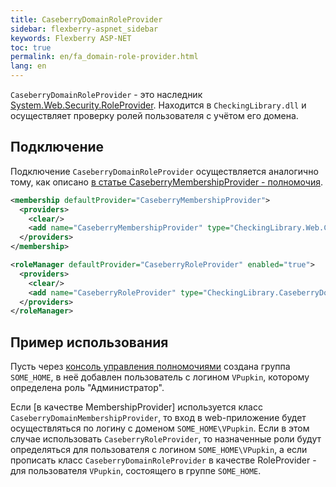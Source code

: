 ```yaml
---
title: CaseberryDomainRoleProvider
sidebar: flexberry-aspnet_sidebar
keywords: Flexberry ASP-NET
toc: true
permalink: en/fa_domain-role-provider.html
lang: en
---
```


`CaseberryDomainRoleProvider` - это наследник [System.Web.Security.RoleProvider](http://msdn.microsoft.com/ru-ru/library/system.web.security.roleprovider.aspx). Находится в `CheckingLibrary.dll` и осуществляет проверку ролей пользователя с учётом его домена.

## Подключение

Подключение `CaseberryDomainRoleProvider` осуществляется аналогично тому, как описано [в статье CaseberryMembershipProvider - полномочия](fa_membership-provider.html).

```xml
<membership defaultProvider="CaseberryMembershipProvider">
  <providers>
	<clear/>
	<add name="CaseberryMembershipProvider" type="CheckingLibrary.Web.CaseberryDomainMembershipProvider" applicationName="SLAuthSample" />
  </providers>
</membership>

<roleManager defaultProvider="CaseberryRoleProvider" enabled="true">
  <providers>
	<clear/>
	<add name="CaseberryRoleProvider" type="CheckingLibrary.CaseberryDomainRoleProvider"/>
  </providers>
</roleManager>
```

## Пример использования

Пусть через [консоль управления полномочиями](efs_security-console.html) создана группа `SOME_HOME`, в неё добавлен пользователь с логином `VPupkin`, которому определена роль "Администратор". 

Если [в качестве MembershipProvider] используется класс `CaseberryDomainMembershipProvider`, то вход в web-приложение будет осуществляться по логину с доменом `SOME_HOME\VPupkin`. Если в этом случае использовать `CaseberryRoleProvider`, то назначенные роли будут определяться для пользователя с логином `SOME_HOME\VPupkin`, а если прописать класс `CaseberryDomainRoleProvider` в качестве RoleProvider - для пользователя `VPupkin`, состоящего в группе `SOME_HOME`.
